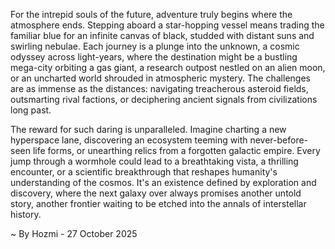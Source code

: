 
For the intrepid souls of the future, adventure truly begins where the atmosphere ends. Stepping aboard a star-hopping vessel means trading the familiar blue for an infinite canvas of black, studded with distant suns and swirling nebulae. Each journey is a plunge into the unknown, a cosmic odyssey across light-years, where the destination might be a bustling mega-city orbiting a gas giant, a research outpost nestled on an alien moon, or an uncharted world shrouded in atmospheric mystery. The challenges are as immense as the distances: navigating treacherous asteroid fields, outsmarting rival factions, or deciphering ancient signals from civilizations long past.

The reward for such daring is unparalleled. Imagine charting a new hyperspace lane, discovering an ecosystem teeming with never-before-seen life forms, or unearthing relics from a forgotten galactic empire. Every jump through a wormhole could lead to a breathtaking vista, a thrilling encounter, or a scientific breakthrough that reshapes humanity's understanding of the cosmos. It's an existence defined by exploration and discovery, where the next galaxy over always promises another untold story, another frontier waiting to be etched into the annals of interstellar history.

~ By Hozmi - 27 October 2025
